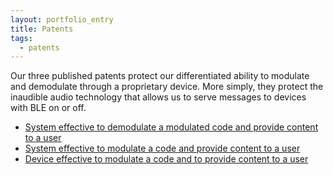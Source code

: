 ```yaml
---
layout: portfolio_entry
title: Patents
tags:
  - patents
---
```


Our three published patents protect our differentiated ability to modulate and demodulate through a proprietary device. More simply, they protect the inaudible audio technology that allows us to serve messages to devices with BLE on or off.

*  [System effective to demodulate a modulated code and provide content to a user](https://www.google.com/patents/EP2574021A3?cl=en&dq=Sonic+Notify+Inc&hl=en&sa=X&ei=38NTVPCXJc_gsATbtoD4CQ&ved=0CCQQ6AEwAQ)
*  [System effective to modulate a code and provide content to a user](https://www.google.com/patents/EP2574020A3?cl=en&dq=Sonic+Notify+Inc&hl=en&sa=X&ei=38NTVPCXJc_gsATbtoD4CQ&ved=0CCsQ6AEwAg)
*  [Device effective to modulate a code and to provide content to a user](https://www.google.com/patents/EP2574019A3?cl=en&dq=Sonic+Notify+Inc&hl=en&sa=X&ei=38NTVPCXJc_gsATbtoD4CQ&ved=0CDIQ6AEwAw)
